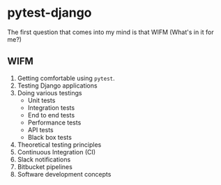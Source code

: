 # pytest-django
The first question that comes into my mind is that WIFM (What's in it for me?)
## WIFM
1. Getting comfortable using `pytest`. 
2. Testing Django applications
3. Doing various testings
    - Unit tests
    - Integration tests
    - End to end tests
    - Performance tests
    - API tests
    - Black box tests
4. Theoretical testing principles
5. Continuous Integration (CI)
6. Slack notifications
7. Bitbucket pipelines
8. Software development concepts



